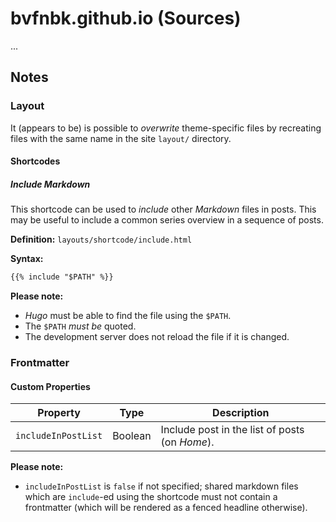 # bvfnbk.github.io (Sources)

...

## Notes

### Layout

It (appears to be) is possible to _overwrite_ theme-specific files by recreating files with the same name in the
site `layout/` directory.

#### Shortcodes

##### Include Markdown

This shortcode can be used to _include_ other _Markdown_ files in posts. This may be useful to include a common series
overview in a sequence of posts.

**Definition:** `layouts/shortcode/include.html`

**Syntax:**

```markdown
{{% include "$PATH" %}}
```

**Please note:**

* _Hugo_ must be able to find the file using the `$PATH`.
* The `$PATH` _must be_ quoted.
* The development server does not reload the file if it is changed.

### Frontmatter

#### Custom Properties

| Property            | Type    | Description                                    |
|---------------------|---------|------------------------------------------------|
| `includeInPostList` | Boolean | Include post in the list of posts (on _Home_). |

**Please note:**

* `includeInPostList` is `false` if not specified; shared markdown files which are `include`-ed using the shortcode must
  not contain a frontmatter (which will be rendered as a fenced headline otherwise).
